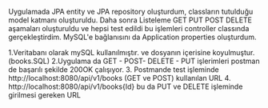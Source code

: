 Uygulamada JPA entity ve JPA repository oluşturdum, classların tutulduğu model katmanı oluşturuldu. Daha sonra Listeleme GET PUT POST DELETE 
aşamaları oluşturuldu ve hepsi test edildi bu işlemleri controller classında gerçekleştirdim. MySQL'e bağlanısını da Application properties oluşturdum.


1.Veritabanı olarak mySQL kullanılmıştır. ve dosyanın içerisine koyulmuştur. (books.SQL)
2.Uygulama da GET - POST- DELETE - PUT işlerimleri postman de başarılı şekilde 200OK çalışıyor.
3. Postmande test işleminde http://localhost:8080/api/v1/books (GET ve POST) kullanılan URL 
4. http://localhost:8080/api/v1/books{Id} bu da PUT ve DELETE işleminde girilmesi gereken URL
